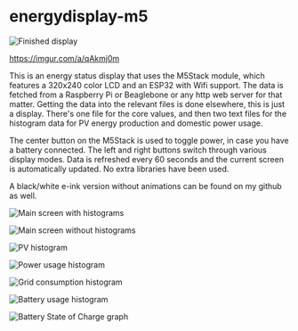 # energydisplay-m5

![Finished display](https://i.imgur.com/avYviSN.png)

https://imgur.com/a/qAkmj0m

This is an energy status display that uses the M5Stack module, which features a 320x240 color LCD and an ESP32 with Wifi support.
The data is fetched from a Raspberry Pi or Beaglebone or any http web server for that matter. Getting the data into the relevant files is done elsewhere, this is just a display. There's one file for the core values, and then two text files for the histogram data for PV energy production and domestic power usage.

The center button on the M5Stack is used to toggle power, in case you have a battery connected. The left and right buttons switch through various display modes. Data is refreshed every 60 seconds and the current screen is automatically updated. No extra libraries have been used.

A black/white e-ink version without animations can be found on my github as well.

![Main screen with histograms](https://i.imgur.com/Wse7htN.jpg)

![Main screen without histograms](https://i.imgur.com/P2BC6WJ.jpg)

![PV histogram](https://i.imgur.com/QMVvZXW.png)

![Power usage histogram](https://i.imgur.com/ajGNcl5.png)

![Grid consumption histogram](https://i.imgur.com/EJuthH0.jpg)

![Battery usage histogram](https://i.imgur.com/YvWw6y0.png)

![Battery State of Charge graph](https://i.imgur.com/VlRkMRp.jpg)
